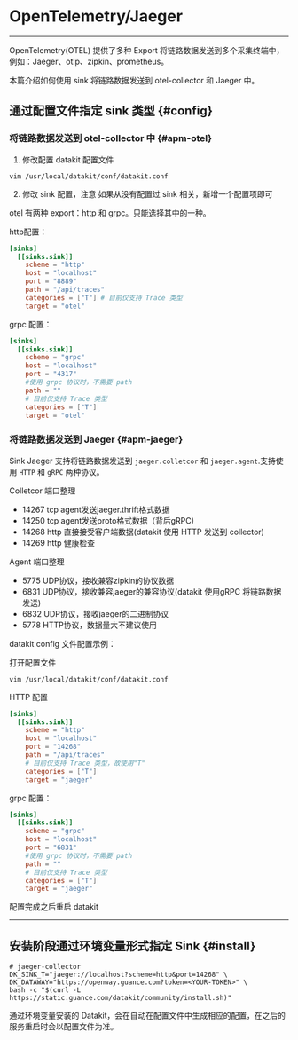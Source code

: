 # OpenTelemetry/Jaeger
---

OpenTelemetry(OTEL) 提供了多种 Export 将链路数据发送到多个采集终端中，例如：Jaeger、otlp、zipkin、prometheus。

本篇介绍如何使用 sink 将链路数据发送到 otel-collector 和 Jaeger 中。

## 通过配置文件指定 sink 类型 {#config}

### 将链路数据发送到 otel-collector 中 {#apm-otel}

1. 修改配置 datakit 配置文件

``` shell 
vim /usr/local/datakit/conf/datakit.conf
```

2. 修改 sink 配置，注意 如果从没有配置过 sink 相关，新增一个配置项即可

otel 有两种 export：http 和 grpc。只能选择其中的一种。

http配置：

``` toml
[sinks]
  [[sinks.sink]]
    scheme = "http"
    host = "localhost"
    port = "8889"
    path = "/api/traces"
    categories = ["T"] # 目前仅支持 Trace 类型
    target = "otel"
```


grpc 配置：

``` toml
[sinks]
  [[sinks.sink]]
    scheme = "grpc"
    host = "localhost"
    port = "4317"
    #使用 grpc 协议时，不需要 path
    path = ""
    # 目前仅支持 Trace 类型  
    categories = ["T"] 
    target = "otel"
```

### 将链路数据发送到 Jaeger {#apm-jaeger}

Sink Jaeger 支持将链路数据发送到 `jaeger.colletcor` 和 `jaeger.agent`.支持使用 `HTTP` 和 `gRPC` 两种协议。

Colletcor 端口整理

- 14267 tcp agent发送jaeger.thrift格式数据
- 14250 tcp agent发送proto格式数据（背后gRPC)
- 14268 http 直接接受客户端数据(datakit 使用 HTTP 发送到 collector)
- 14269 http 健康检查

Agent 端口整理

- 5775 UDP协议，接收兼容zipkin的协议数据
- 6831 UDP协议，接收兼容jaeger的兼容协议(datakit 使用gRPC 将链路数据发送)
- 6832 UDP协议，接收jaeger的二进制协议
- 5778 HTTP协议，数据量大不建议使用

datakit config 文件配置示例：

打开配置文件 

``` shell 
vim /usr/local/datakit/conf/datakit.conf
```

HTTP 配置

``` toml
[sinks]
  [[sinks.sink]]
    scheme = "http"
    host = "localhost"
    port = "14268"
    path = "/api/traces"
    # 目前仅支持 Trace 类型，故使用"T"
    categories = ["T"] 
    target = "jaeger"
```

grpc 配置：

``` toml
[sinks]
  [[sinks.sink]]
    scheme = "grpc"
    host = "localhost"
    port = "6831"
    #使用 grpc 协议时，不需要 path
    path = ""
    # 目前仅支持 Trace 类型  
    categories = ["T"] 
    target = "jaeger"
```

配置完成之后重启 datakit

---

## 安装阶段通过环境变量形式指定 Sink {#install}

```shell
# jaeger-collector
DK_SINK_T="jaeger://localhost?scheme=http&port=14268" \
DK_DATAWAY="https://openway.guance.com?token=<YOUR-TOKEN>" \
bash -c "$(curl -L https://static.guance.com/datakit/community/install.sh)"
```

通过环境变量安装的 Datakit，会在自动在配置文件中生成相应的配置，在之后的服务重启时会以配置文件为准。
